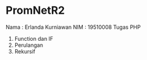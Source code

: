 # PromNetR2
Nama  : Erlanda Kurniawan
NIM   : 19510008
Tugas PHP
1. Function dan IF
2. Perulangan
3. Rekursif
